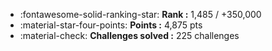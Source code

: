 - :fontawesome-solid-ranking-star: **Rank :** 1,485 / +350,000
- :material-star-four-points: **Points :** 4,875 pts
- :material-check: **Challenges solved :** 225 challenges
